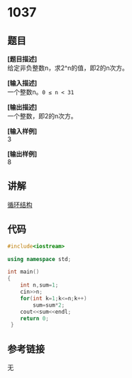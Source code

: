 # 1037
## 题目  
**[题目描述]**  
给定非负整数n，求2^n的值，即2的n次方。  

**[输入描述]**   
一个整数n。`0 ≤ n < 31`  

**[输出描述]**  
一个整数，即2的n次方。  

**[输入样例]**  
3  

**[输出样例]**  
8  

## 讲解    
[循环结构](a)  


## 代码   

```cpp
#include<iostream>  

using namespace std;  

int main()  
{  
	int n,sum=1;  
	cin>>n;  
	for(int k=1;k<=n;k++)  
		sum=sum*2;  
	cout<<sum<<endl;  
	return 0;  
 } 
```

## 参考链接  
无  

